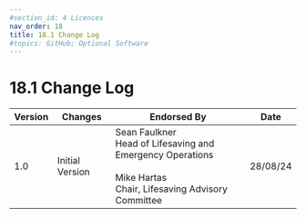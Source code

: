 ```yaml
---
#section_id: 4 Licences
nav_order: 18
title: 18.1 Change Log
#topics: GitHub; Optional Software
---
```

# 18.1 Change Log

| **Version** | **Changes** | **Endorsed By** | **Date** |
| --- | --- | --- | --- |
| 1.0 | Initial Version | Sean Faulkner  <br>Head of Lifesaving and Emergency Operations<br><br>Mike Hartas  <br>Chair, Lifesaving Advisory Committee | 28/08/24 |
